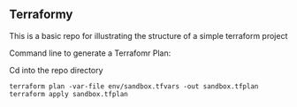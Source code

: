 ## Terraformy

This is a basic repo for illustrating the structure of a simple terraform project

Command line to generate a Terrafomr Plan:

Cd into the repo directory

```
terraform plan -var-file env/sandbox.tfvars -out sandbox.tfplan
terraform apply sandbox.tfplan
```